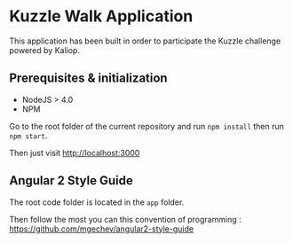 # Kuzzle Walk Application

This application has been built in order to participate the Kuzzle challenge powered by Kaliop.

## Prerequisites & initialization

- NodeJS > 4.0
- NPM

Go to the root folder of the current repository and run `npm install` then run `npm start`.

Then just visit [http://localhost:3000](http://localhost:3000)

## Angular 2 Style Guide

The root code folder is located in the `app` folder.

Then follow the most you can this convention of programming : https://github.com/mgechev/angular2-style-guide
